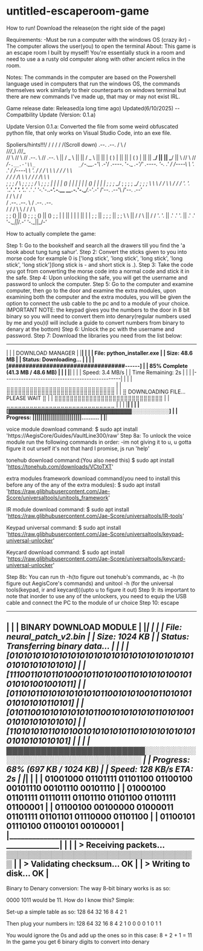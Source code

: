 # untitled-escaperoom-game
How to run!
Download the release(on the right side of the page)

Requirements:
-Must be run a computer with the windows OS (crazy ikr)
-The computer allows the user(you) to open the terminal
About:
This game is an escape room I built by myself! You're essentially stuck in a room and need to use a a rusty old computer along with other ancient relics in the room.

Notes:
The commands in the computer are based on the Powershell language used in computers that run the windows OS, the commands themselves work similarly to their counterparts on windows terminal but there are new commands I've made up, that may or may not exist IRL.

Game release date:
Released(a long time ago)
Updated(6/10/2025) -- Compatbility Update (Version: 0.1.a)

Update Version 0.1.a:
Converted the file from some weird obfuscated python file, that only works on Visual Studio Code, into an exe file.

Spoliers/hints!!!\/ \/ \/ \/ \/ \/(Scroll down)
                      .--.                          .--.
                     /    \                        /    \
                    /_/\/\_\                      /_/\/\_\
                   //      \\                    //      \\
                  //  .--.  \\                  //  .--.  \\
                 ||  / _  \  ||                ||  / _  \  ||
                 || | ( ) |  ||                || | ( ) |  ||
                 ||  \___/   ||                ||  \___/   ||
                  \\        //                  \\        //
                  _/`-.__.-'\\_                _/`-.__.-'\\_
               .-'/  .----.  \'-._        _.-'/'  .----.  \'-.
             .'   /  /----\  \   '.    .'   /  /----\  \   '.
            /    /  /      \  \    \  /    /  /      \  \    \
           /    /  /  /\    \  \    \/    /  /  /\    \  \    \
          ;    ;  ;  /  \    ;  ;         ;  ;  /  \    ;  ;   ;
          |    |  | | () |   |  |         |  | | () |   |  |   |
          ;    ;  ;  \__/    ;  ;         ;  ;  \__/    ;  ;   ;
           \    \  \        /  /          \  \        /  /    /
            '.   '. '.____.' .'            '. '.____.' .'   .'
              '-._'-.____.-'_.-.__    __.-._'-.\____/.-'_.-'
                   /'--.  .--'\        /'--.  .--'\
                  /      \/     \      /      \/     \
                 /  .--.  .--.  \    /  .--.  .--.  \
                /  /    \/    \  \  /  /    \/    \  \
               ;  ;  ()  ||  () ;  ;  ;  ()  ||  () ;  ;
               |  |      ||     |  |  |      ||     |  |
               ;  ;      ||     ;  ;  ;      ||     ;  ;
                \  \     ||    /  /    \     ||    /  /
                 '. '.   ||   .' .'      '.   ||  .' .'
                   '-._\_||_/_.-'          '-._\_||_/-'
    
How to actually complete the game:

Step 1: Go to the bookshelf and search all the drawers till you find the 'a book about tung tung sahur'.
Step 2: Convert the sticks given to you into morse code for example 0 is ['long stick', 'long stick', 'long stick', 'long stick', 'long stick'](long stick is - and short stick is .).
Step 3: Take the code you got from converting the morse code into a normal code and stick it in the safe.
Step 4: Upon unlocking the safe, you will get the username and password to unlock the computer.
Step 5: Go to the computer and examine computer, then go to the door and examine the extra modules, upon examining both the computer and the extra modules, you will be given the option to connect the usb cable to the pc and to a module of your choice.
IMPORTANT NOTE: the keypad gives you the numbers to the door in 8 bit binary so you will need to convert them into denary(regular numbers used by me and you)(I will include a guide to convert numbers from binary to denary at the bottom)
Step 6: Unlock the pc with the username and password.
Step 7: Download the libraries you need from the list below:
 ________________________________________________
|                                                |
|                DOWNLOAD MANAGER                |
|________________________________________________|
|                                                |
|   File: python_installer.exe                   |
|   Size: 48.6 MB                                |
|   Status: Downloading...                       |
|                                                |
|   [##################################------]   |
|          85% Complete (41.3 MB / 48.6 MB)      |
|                                                |
|________________________________________________|
|                                                |
|   Speed: 3.4 MB/s                              |
|   Time Remaining: 2s                           |
|                                                |
|------------------------------------------------|
|                                                |
|        ⣀⣀⣀⣀⣀⣀⣀⣀⣀⣀⣀⣀⣀⣀⣀⣀⣀⣀⣀⣀⣀⣀⣀⣀⣀⣀⣀⣀  |
|        ⣿⣿⣿⣿⣿⣿⣿⣿⣿⣿⣿⣿⣿⣿⣿⣿⣿⣿⣿⣿⣿⣿⣿⣿⣿⣿⣿⣿  |
|        ⣿  DOWNLOADING FILE... PLEASE WAIT  ⣿   |
|        ⣿⣿⣿⣿⣿⣿⣿⣿⣿⣿⣿⣿⣿⣿⣿⣿⣿⣿⣿⣿⣿⣿⣿⣿⣿⣿⣿⣿  |
|        ⣀⣀⣀⣀⣀⣀⣀⣀⣀⣀⣀⣀⣀⣀⣀⣀⣀⣀⣀⣀⣀⣀⣀⣀⣀⣀⣀⣀  |
|                                                |
|________________________________________________|
|                                                |
|  [▓▓▓▓▓▓▓▓▓▓▓▓▓▓▓▓▓▓▓▓▓▓▓▓▓▓▓▓▓▓▓▓░░░░░░░░░░]  |
|  Progress: |||||||||||||||||||||||||.......... |
|________________________________________________|

voice module download command: 
$ sudo apt install 'https://AegisCore/Guides/VaultLine300/raw'
Step 8a: To unlock the voice module run the following commands in order:
-im not giving it to u, u gotta figure it out urself it's not that hard I promise, js run 'help'

tonehub download command:(You also need this)
$ sudo apt install 'https://tonehub.com/downloads/VCtoTXT'

extra modules framework download command(you need to install this before any of the any of the extra modules):
$ sudo apt install 'https://raw.glibhubusercontent.com/Jae-Score/universaltools/unitools_framework'

IR module download command:
$ sudo apt install 'https://raw.glibhubusercontent.com/Jae-Score/universaltools/IR-tools'

Keypad universal command:
$ sudo apt install 'https://raw.glibhubusercontent.com/Jae-Score/universaltools/keypad-universal-unlocker'

Keycard download command:
$ sudo apt install 'https://raw.glibhubusercontent.com/Jae-Score/universaltools/keycard-universal-unlocker'



Step 8b: You can run th -h(to figure out tonehub's commands, ac -h (to figure out AegisCore's commands) and unitool -h (for the universal tools(keypad, ir and keycard))(upto u to figure it out)
Step 9: its important to note that inorder to use any of the unlockers, you need to equip the USB cable and connect the PC to the module of ur choice
Step 10: escape

 _______________________________________________________________
|                                                               |
|                     BINARY DOWNLOAD MODULE                    |
|_______________________________________________________________|
|                                                               |
|   File: neural_patch_v2.bin                                   |
|   Size: 1024 KB                                               |
|   Status: Transferring binary data...                         |
|                                                               |
|   [010101010101010101010101010101010101010101010101010101010] |
|   [111001101011010001011010100110101010100101010101001001011] |
|   [011010110101010101010110010101001011010101010101010110101] |
|   [010110010101010101011001010101010110101001010101010101010] |
|   [110101010110101001010101010110101010101010101010101010101] |
|                                                               |
|   ▓▓▓▓▓▓▓▓▓▓▓▓▓▓▓▓▓▓▓▓▓▓▓▓░░░░░░░░░░░░░░░░░░░░░░░░░░░░░░░░░   |
|   Progress: 68%  (697 KB / 1024 KB)                           |
|   Speed: 128 KB/s   ETA: 2s                                   |
|_______________________________________________________________|
|                                                               |
|   01001000 01101111 01101100 01100100 00101110 00101110 00101110 |
|   01000100 01101111 01110111 01101110 01101100 01101111 01100001 |
|   01100100 00100000 01000011 01101111 01101101 01110000 01101100 |
|   01100101 01110100 01100101 00100001                           |
|_______________________________________________________________|
|                                                               |
|   > Receiving packets... ▒▒▒▒▒▒▒▒▒▒▒▒▒▒▒▒▒▒▒▒▒▒▒▒▒▒▒▒▒▒▒▒▒▒   |
|   > Validating checksum... OK                                 |
|   > Writing to disk... OK                                     |
-----------------------------------------------------------------
Binary to Denary conversion:
The way 8-bit binary works is as so:

0000 1011 would be 11.
How do I know this?
Simple:

Set-up a simple table as so:
128 64 32 16  8 4 2 1

Then plug your numbers in:
128 64 32 16  8 4 2 1
  0  0  0  0  1 0 1 1

You would ignore the 0s and add up the ones so in this case: 8 + 2 + 1 = 11
In the game you get 6 binary digits to convert into denary

  
